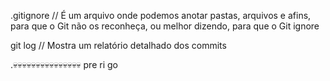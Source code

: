 .gitignore // É um arquivo onde podemos anotar pastas, arquivos e afins, para que o Git não os reconheça, ou melhor dizendo, para que o Git ignore

git log // Mostra um relatório detalhado dos commits

.💀💀💀💀💀💀💀💀💀💀💀💀💀💀💀
pre
ri
go